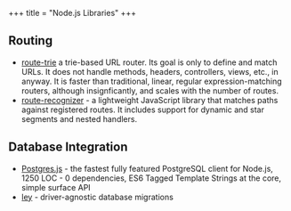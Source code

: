 +++
title = "Node.js Libraries"
+++

## Routing

* [route-trie](https://github.com/zensh/route-trie) a trie-based URL router. Its goal is only to define and match URLs. It does not handle methods, headers, controllers, views, etc., in anyway. It is faster than traditional, linear, regular expression-matching routers, although insignficantly, and scales with the number of routes.
* [route-recognizer](https://github.com/tildeio/route-recognizer) - a lightweight JavaScript library that matches paths against registered routes. It includes support for dynamic and star segments and nested handlers.

## Database Integration

* [Postgres.js](https://github.com/porsager/postgres) - the fastest fully featured PostgreSQL client for Node.js, 1250 LOC - 0 dependencies, ES6 Tagged Template Strings at the core, ‍️simple surface API
* [ley](https://github.com/lukeed/ley) - driver-agnostic database migrations